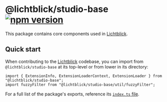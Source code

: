 # @lichtblick/studio-base &nbsp; [![npm version](https://img.shields.io/npm/v/@lichtblick/studio-base.svg?style=flat)](https://www.npmjs.com/package/@lichtblick/studio-base)

This package contains core components used in [Lichtblick](https://github.com/foxglove/studio).

## Quick start

When contributing to the [Lichtblick](https://github.com/foxglove/studio) codebase, you can import from `@lichtblick/studio-base` at its top-level or from lower in its directory:

```
import { ExtensionInfo, ExtensionLoaderContext, ExtensionLoader } from "@lichtblick/studio-base";
import fuzzyFilter from "@lichtblick/studio-base/util/fuzzyFilter";
```

For a full list of the package's exports, reference its [`index.ts` file](https://github.com/foxglove/studio/blob/main/packages/studio-base/src/index.ts).
